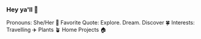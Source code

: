 ### Hey ya'll 👋

Pronouns: She/Her 🤎
Favorite Quote: Explore. Dream. Discover 🍀
Interests: Travelling ✈️ Plants 🪴 Home Projects 🏠


<!--
**fmacar3na/fmacar3na** is a ✨ _special_ ✨ repository because its `README.md` (this file) appears on your GitHub profile.

Here are some ideas to get you started:

- 🔭 I’m currently working on ...
- 🌱 I’m currently learning ...
- 👯 I’m looking to collaborate on ...
- 🤔 I’m looking for help with ...
- 💬 Ask me about ...
- 📫 How to reach me: ...
- 😄 Pronouns: ...
- ⚡ Fun fact: ...
-->
